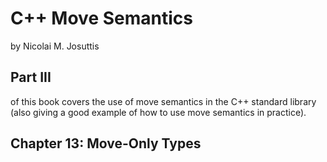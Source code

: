 # C++ Move Semantics

by Nicolai M. Josuttis

## Part III

of this book covers the use of move semantics in the C++ standard library (also giving a good example of how to use move semantics in practice).

## Chapter 13: Move-Only Types
